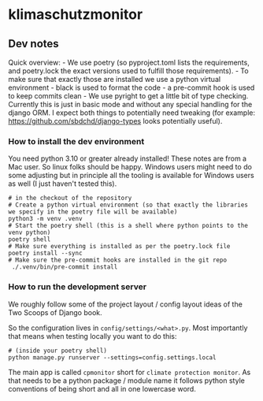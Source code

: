 # klimaschutzmonitor

## Dev notes

Quick overview:
	- We use poetry (so pyproject.toml lists the requirements, and poetry.lock the exact versions used to fulfill those requirements).
	- To make sure that exactly those are installed we use a python virtual environment
	- black is used to format the code
	- a pre-commit hook is used to keep commits clean
	- We use pyright to get a little bit of type checking. Currently this is just in basic mode and without any special handling for the django ORM.  I expect both things to potentially need tweaking (for example: https://github.com/sbdchd/django-types looks potentially useful).

### How to install the dev environment

You need python 3.10 or greater already installed!  These notes are from a Mac user. So linux
folks should be happy. Windows users might need to do some adjusting but in principle all the
tooling is available for Windows users as well (I just haven't tested this).

```shell
# in the checkout of the repository
# Create a python virtual environment (so that exactly the libraries we specify in the poetry file will be available)
python3 -m venv .venv
# Start the poetry shell (this is a shell where python points to the venv python)
poetry shell
# Make sure everything is installed as per the poetry.lock file
poetry install --sync
# Make sure the pre-commit hooks are installed in the git repo
 ./.venv/bin/pre-commit install
```

### How to run the development server

We roughly follow some of the project layout / config layout ideas of the Two Scoops of Django book.

So the configuration lives in `config/settings/<what>.py`.  Most importantly that means when testing
locally you want to do this:

```shell
# (inside your poetry shell)
python manage.py runserver --settings=config.settings.local
```

The main app is called `cpmonitor` short for `climate protection monitor`. As that needs to be a python
package / module name it follows python style conventions of being short and all in one lowercase word.
